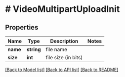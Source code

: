 # # VideoMultipartUploadInit

## Properties

Name | Type | Description | Notes
------------ | ------------- | ------------- | -------------
**name** | **string** | file name |
**size** | **int** | file size (in bits) |

[[Back to Model list]](../../README.md#models) [[Back to API list]](../../README.md#endpoints) [[Back to README]](../../README.md)
